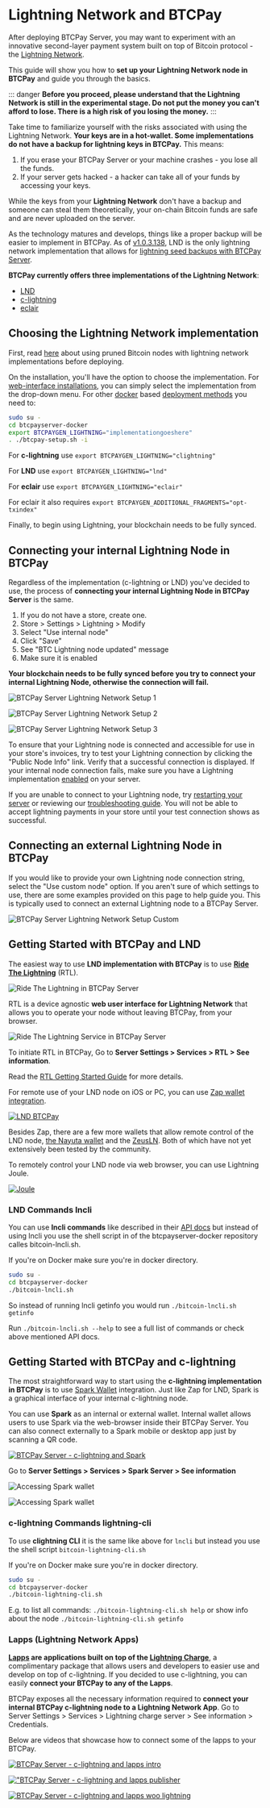# Lightning Network and BTCPay

After deploying BTCPay Server, you may want to experiment with an innovative second-layer payment system built on top of Bitcoin protocol - the [Lightning Network](https://en.bitcoin.it/wiki/Lightning_Network).

This guide will show you how to **set up your Lightning Network node in BTCPay** and guide you through the basics.

::: danger
**Before you proceed, please understand that the Lightning Network is still in the experimental stage.
Do not put the money you can't afford to lose. There is a high risk of you losing the money.**
:::

Take time to familiarize yourself with the risks associated with using the Lightning Network.
**Your keys are in a hot-wallet.
Some implementations do not have a backup for lightning keys in BTCPay.**
This means:

1. If you erase your BTCPay Server or your machine crashes - you lose all the funds.
2. If your server gets hacked - a hacker can take all of your funds by accessing your keys.

While the keys from your **Lightning Network** don't have a backup and someone can steal them theoretically, your on-chain Bitcoin funds are safe and are never uploaded on the server.

As the technology matures and develops, things like a proper backup will be easier to implement in BTCPay.
As of [v1.0.3.138](https://blog.btcpayserver.org/btcpay-lnd-migration/), LND is the only lightning network implementation that allows for [lightning seed backups with BTCPay Server](./FAQ/FAQ-LightningNetwork.md#where-can-i-find-recovery-seed-backup-for-my-lightning-network-wallet-in-btcpay-server).

**BTCPay currently offers three implementations of the Lightning Network**:

* [LND](https://github.com/lightningnetwork/lnd)
* [c-lightning](https://github.com/ElementsProject/lightning)
* [eclair](https://github.com/ACINQ/eclair)

## Choosing the Lightning Network implementation

First, read [here](./FAQ/FAQ-LightningNetwork.md#can-i-use-a-pruned-node-with-ln-in-btcpay) about using pruned Bitcoin nodes with lightning network implementations before deploying.

On the installation, you'll have the option to choose the implementation.
For [web-interface installations](./LunaNodeWebDeployment.md), you can simply select the implementation from the drop-down menu.
For other [docker](https://github.com/btcpayserver/btcpayserver-docker) based [deployment methods](./Deployment.md) you need to:

```bash
sudo su -
cd btcpayserver-docker
export BTCPAYGEN_LIGHTNING="implementationgoeshere"
. ./btcpay-setup.sh -i
```

For **c-lightning** use `export BTCPAYGEN_LIGHTNING="clightning"`

For **LND** use `export BTCPAYGEN_LIGHTNING="lnd"`

For **eclair** use `export BTCPAYGEN_LIGHTNING="eclair"`

For eclair it also requires `export BTCPAYGEN_ADDITIONAL_FRAGMENTS="opt-txindex"`

Finally, to begin using Lightning, your blockchain needs to be fully synced.

## Connecting your internal Lightning Node in BTCPay

Regardless of the implementation (c-lightning or LND) you've decided to use, the process of **connecting your internal Lightning Node in BTCPay Server** is the same.

1. If you do not have a store, create one.
2. Store > Settings > Lightning > Modify
3. Select "Use internal node"
4. Click "Save"
5. See "BTC Lightning node updated" message
6. Make sure it is enabled

**Your blockchain needs to be fully synced before you try to connect your internal Lightning Node, otherwise the connection will fail.**

![BTCPay Server Lightning Network Setup 1](./img/lightning-node-setup/LightningNetworkNodeSetup1.png "BTCPay Server Lightning Network Setup 1")

![BTCPay Server Lightning Network Setup 2](./img/lightning-node-setup/LightningNetworkNodeSetup2.png "Use the internal node")

![BTCPay Server Lightning Network Setup 3](./img/lightning-node-setup/LightningNetworkNodeSetup3.png "Test the Lightning Network connection")

To ensure that your Lightning node is connected and accessible for use in your store's invoices, try to test your Lightning connection by clicking the "Public Node Info" link. Verify that a successful connection is displayed. If your internal node connection fails, make sure you have a Lightning implementation [enabled](./FAQ/FAQ-LightningNetwork.md#i-previously-installed-btcpayserver-without-lightning-can-i-enable-it) on your server.

If you are unable to connect to your Lightning node, try [restarting your server](./FAQ/FAQ-ServerSettings.md#how-to-restart-btcpay-server) or reviewing our [troubleshooting guide](./Troubleshooting.md). You will not be able to accept lightning payments in your store until your test connection shows as successful.

## Connecting an external Lightning Node in BTCPay

If you would like to provide your own Lightning node connection string, select the "Use custom node" option. If you aren't sure of which settings to use, there are some examples provided on this page to help guide you. This is typically used to connect an external Lightning node to a BTCPay Server.

![BTCPay Server Lightning Network Setup Custom](./img/lightning-node-setup/LightningNetworkNodeSetupCustom.png "BTCPay Server Lightning Network Setup Custom")

## Getting Started with BTCPay and LND

The easiest way to use **LND implementation with BTCPay** is to use **[Ride The Lightning](https://github.com/ShahanaFarooqui/RTL)** (RTL).

![Ride The Lightning in BTCPay Server](./img/RideTheLightning.png "Ride The Lightning in BTCPay Server")

RTL is a device agnostic **web user interface for Lightning Network** that allows you to operate your node without leaving BTCPay, from your browser.

![Ride The Lightning Service in BTCPay Server](./img/server-settings/services/RideTheLightningServices.png "Ride The Lightning Service in BTCPay Server")

To initiate RTL in BTCPay, Go to **Server Settings > Services > RTL > See information**.

Read the [RTL Getting Started Guide](https://medium.com/@suheb.khan/how-to-ride-the-lightning-447af999dcd2) for more details.

For remote use of your LND node on iOS or PC, you can use [Zap wallet integration](https://github.com/LN-Zap/zap-tutorials/blob/master/docs/desktop/btcpay-server.mdx).

[![LND BTCPay](https://img.youtube.com/vi/CWhTOunTb2Q/mqdefault.jpg "BTCPay Server - LND and ZAP")](https://www.youtube.com/watch?v=CWhTOunTb2Q "BTCPay Server - LND and Zap")

Besides Zap, there are a few more wallets that allow remote control of the LND node, [the Nayuta wallet](https://nayuta.co/) and the [ZeusLN](https://github.com/ZeusLN/zeus). Both of which have not yet extensively been tested by the community.

To remotely control your LND node via web browser, you can use Lightning Joule.

[![Joule](https://img.youtube.com/vi/a9_uHJhnKR4/mqdefault.jpg "BTCPay Server - LND and Joule")](https://www.youtube.com/watch?v=a9_uHJhnKR4 "BTCPay Server - LND and Joule")

### LND Commands lncli

You can use **lncli commands** like described in their [API docs](https://api.lightning.community/) but instead of using lncli you use the shell script in of the btcpayserver-docker repository calles bitcoin-lncli.sh.

If you're on Docker make sure you're in docker directory.

```bash
sudo su -
cd btcpayserver-docker
./bitcoin-lncli.sh
```

So instead of running lncli getinfo you would run `./bitcoin-lncli.sh getinfo`

Run `./bitcoin-lncli.sh --help` to see a full list of commands or check above mentioned API docs.

## Getting Started with BTCPay and c-lightning

The most straightforward way to start using the **c-lightning implementation in BTCPay** is to use [Spark Wallet](https://github.com/shesek/spark-wallet) integration. Just like Zap for LND, Spark is a graphical interface of your internal c-lightning node.

You can use **Spark** as an internal or external wallet. Internal wallet allows users to use Spark via the web-browser inside their BTCPay Server. You can also connect externally to a Spark mobile or desktop app just by scanning a QR code.

[![BTCPay Server - c-lightning and Spark](https://img.youtube.com/vi/uV1R6IQpmg8/mqdefault.jpg "BTCPay Server - c-lightning and Spark")](https://www.youtube.com/watch?v=uV1R6IQpmg8 "BTCPay Server - c-lightning and Spark")

Go to **Server Settings > Services > Spark Server > See information**

![Accessing Spark wallet](./img/SparkConnect.jpg "Accessing Spark wallet")

![Accessing Spark wallet](./img/SparkConnect2.jpg.png "Accessing Spark wallet")

### c-lightning Commands lightning-cli

To use **clightning CLI** it is the same like above for `lncli` but instead you use the shell script `bitcoin-lightning-cli.sh`

If you're on Docker make sure you're in docker directory.

```bash
sudo su -
cd btcpayserver-docker
./bitcoin-lightning-cli.sh
```

E.g. to list all commands: `./bitcoin-lightning-cli.sh help`
or show info about the node `./bitcoin-lightning-cli.sh getinfo`

### Lapps (Lightning Network Apps)

**[Lapps](https://blockstream.com/2018/03/29/blockstreams-week-of-lapps-ends/) are applications built on top of the [Lightning Charge](https://blockstream.com/2018/01/16/lightning-charge/)**, a complimentary package that allows users and developers to easier use and develop on top of c-lightning. If you decided to use c-lightning, you can easily **connect your BTCPay to any of the Lapps**.

BTCPay exposes all the necessary information required to **connect your internal BTCPay c-lightning node to a Lightning Network App**.  Go to Server Settings > Services > Lightning charge server > See information > Credentials.

Below are videos that showcase how to connect some of the lapps to your BTCPay.

[![BTCPay Server - c-lightning and lapps intro](https://img.youtube.com/vi/6EHNq1anD1k/mqdefault.jpg)](https://www.youtube.com/watch?v=6EHNq1anD1k "BTCPay Server - c-lightning and lapps intro")

[!["BTCPay Server - c-lightning and lapps publisher](https://img.youtube.com/vi/ZbM3jcxau0o/mqdefault.jpg)](https://www.youtube.com/watch?v=ZbM3jcxau0o "BTCPay Server - c-lightning and lapps publisher")

[![BTCPay Server - c-lightning and lapps woo lightning](https://img.youtube.com/vi/EYrsU3LGpbI/mqdefault.jpg)](https://www.youtube.com/watch?v=EYrsU3LGpbI "BTCPay Server - c-lightning and lapps woo lightning")
